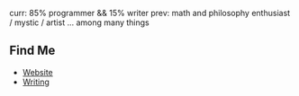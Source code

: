 curr: 85% programmer && 15% writer
prev: math and philosophy enthusiast / mystic / artist ... among many things 

## Find Me
- <a href="https://limjungyoon.com/">Website</a>
- <a href="https://jungyoonlim.substack.com/">Writing</a>

